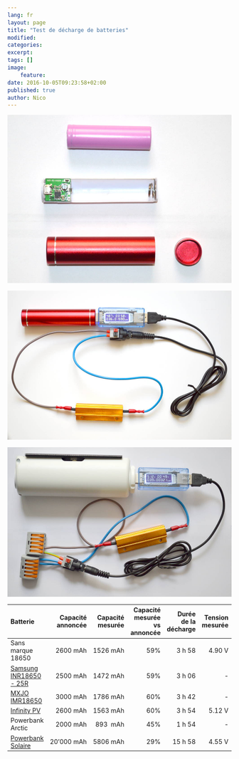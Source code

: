 ```yaml
---
lang: fr
layout: page
title: "Test de décharge de batteries"
modified:
categories:
excerpt:
tags: []
image:
    feature:
date: 2016-10-05T09:23:58+02:00
published: true
author: Nico
---
```


![batterie noname ouverte](../../files/2016-10-05-tests_batteries/batterie_noname+boitier_lowres.jpg)

![Test batterie noname](../../files/2016-10-05-tests_batteries/test_batterie_18650_noname_lowres.jpg)

![Test batterie Infinity PV](../../files/2016-10-05-tests_batteries/test_batterie_infinityPV_lowres.jpg)

| Batterie                     | Capacité annoncée | Capacité mesurée | Capacité mesurée<br/>vs annoncée | Durée de la décharge | Tension mesurée | Courant mesuré | Résistance calculée |
| :--------------------------- | ----------------: | ---------------: | -------------------------------: | -------------------: | --------------: | -------------: | ------------------: |
| Sans marque 18650            |          2600 mAh |         1526 mAh |                              59% |               3 h 58 |          4.90 V |         0.39 A |              12.6 Ω |
| [Samsung INR18650 - 25R ][1] |          2500 mAh |         1472 mAh |                              59% |               3 h 06 |               - |              - |                   - |
| [MXJO IMR18650][2]           |          3000 mAh |         1786 mAh |                              60% |               3 h 42 |               - |              - |                   - |
| [Infinity PV][3]             |          2600 mAh |         1563 mAh |                              60% |               3 h 54 |          5.12 V |         0.39 A |              13.1 Ω |
| Powerbank Arctic             |          2000 mAh |         893  mAh |                              45% |               1 h 54 |               - |              - |                   - |
| [Powerbank Solaire][4]       |        20’000 mAh |         5806 mAh |                              29% |              15 h 58 |          4.55 V |         0.36 A |              12.6 Ω |

[1]: http://www.gearbest.com/batteries/pp_241348.html
[2]: http://www.lepetitvapoteur.com/fr/accus/1876-accu-mxjo-imr-18650-3000-ma-35-a-.html
[3]: https://www.infinitypv.com/images/HeLi-on_manual_v1.pdf
[4]: https://www.youtube.com/watch?v=NL6nySngGtU
